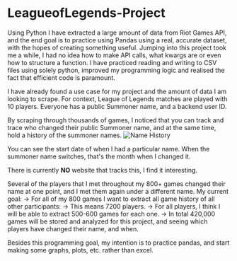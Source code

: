 # LeagueofLegends-Project
Using Python I have extracted a large amount of data from Riot Games API, and the end goal is to practice using Pandas using a real, accurate dataset, with the hopes of creating something useful.
Jumping into this project took me a while, I had no idea how to make API calls, what kwargs are or even how to structure a function.
I have practiced reading and writing to CSV files using solely python, improved my programming logic and realised the fact that efficient code is paramount.

I have already found a use case for my project and the amount of data I am looking to scrape.
For context, League of Legends matches are played with 10 players. Everyone has a public Summoner name, and a backend user ID. 

By scraping through thousands of games, I noticed that you can track and trace who changed their public Summoner name, and at the same time, hold a history of the summoner names.
![Name History](https://user-images.githubusercontent.com/16565764/170566385-819283a2-ff94-4693-827c-b1344e868b6f.png)

You can see the start date of when I had a particular name. When the summoner name switches, that's the month when I changed it.

There is currently **NO** website that tracks this, I find it interesting. 

Several of the players that I met throughout my 800+ games changed their name at one point, and I met them again under a different name. 
My current goal:
-> For all of my 800 games I want to extract all game history of all other participants:
  -> This means 7200 players.
  -> For all players, I think I will be able to extract 500-600 games for each one.
  -> In total 420,000 games will be stored and analyzed for this project, and seeing which players have changed their name, and when.
  
Besides this programming goal, my intention is to practice pandas, and start making some graphs, plots, etc. rather than excel.
